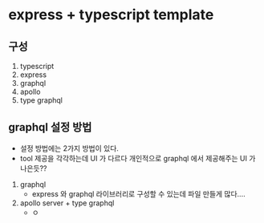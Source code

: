 # express + typescript template

## 구성 

1. typescript 
2. express 
3. graphql 
4. apollo 
5. type graphql

## graphql 설정 방법

* 설정 방법에는 2가지 방법이 있다.
* tool 제공을 각각하는데 UI 가 다르다 개인적으로 graphql 에서 제공해주는 UI 가 나은듯?? 

1. graphql
    * express 와 graphql 라이브러리로 구성할 수 있는데 파일 만들게 많다....
2. apollo server + type graphql
    * ㅇ 
